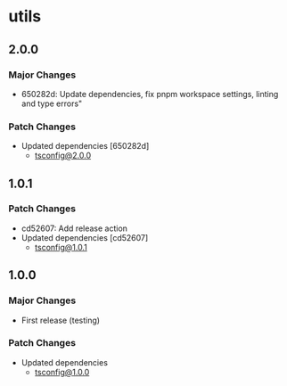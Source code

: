 # utils

## 2.0.0

### Major Changes

- 650282d: Update dependencies, fix pnpm workspace settings, linting and type errors"

### Patch Changes

- Updated dependencies [650282d]
  - tsconfig@2.0.0

## 1.0.1

### Patch Changes

- cd52607: Add release action
- Updated dependencies [cd52607]
  - tsconfig@1.0.1

## 1.0.0

### Major Changes

- First release (testing)

### Patch Changes

- Updated dependencies
  - tsconfig@1.0.0
